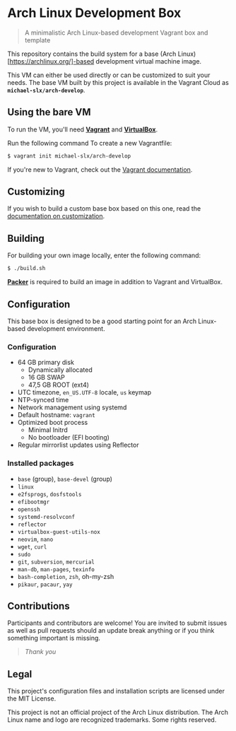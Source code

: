 # Arch Linux Development Box

> A minimalistic Arch Linux-based development Vagrant box and template

This repository contains the build system for a base (Arch Linux)[https://archlinux.org/]-based development virtual machine image.

This VM can either be used directly or can be customized to suit your needs.
The base VM built by this project is available in the Vagrant Cloud as **`michael-slx/arch-develop`**.

## Using the bare VM

To run the VM, you'll need **[Vagrant](https://www.vagrantup.com/)** and **[VirtualBox](https://www.virtualbox.org/)**.

Run the following command To create a new Vagrantfile: 

```bash
$ vagrant init michael-slx/arch-develop
```

If you're new to Vagrant, check out the [Vagrant documentation](https://developer.hashicorp.com/vagrant).

## Customizing

If you wish to build a custom base box based on this one, read the [documentation on customization](customization.md).

## Building

For building your own image locally, enter the following command:

```bash
$ ./build.sh
```

**[Packer](https://www.packer.io/)** is required to build an image in addition to Vagrant and VirtualBox.

## Configuration

This base box is designed to be a good starting point for an Arch Linux-based development environment.

### Configuration

- 64 GB primary disk
  - Dynamically allocated
  - 16 GB SWAP
  - 47,5 GB ROOT (ext4)
- UTC timezone, `en_US.UTF-8` locale, `us` keymap
- NTP-synced time
- Network management using systemd
- Default hostname: `vagrant`
- Optimized boot process
    - Minimal Initrd
    - No bootloader (EFI booting)
- Regular mirrorlist updates using Reflector

### Installed packages

- `base` (group), `base-devel` (group)
- `linux`
- `e2fsprogs`, `dosfstools`
- `efibootmgr`
- `openssh`
- `systemd-resolvconf`
- `reflector`
- `virtualbox-guest-utils-nox`
- `neovim`, `nano`
- `wget`, `curl`
- `sudo`
- `git`, `subversion`, `mercurial`
- `man-db`, `man-pages`, `texinfo`
- `bash-completion`, `zsh`, oh-my-zsh
- `pikaur`, `pacaur`, `yay`

## Contributions

Participants and contributors are welcome!  You are invited to submit issues as well as pull requests should an update break anything or if you think something important is missing.

> _Thank you_

## Legal

This project's configuration files and installation scripts are licensed under the MIT License.

This project is not an official project of the Arch Linux distribution. The Arch Linux name and logo are recognized trademarks. Some rights reserved.
